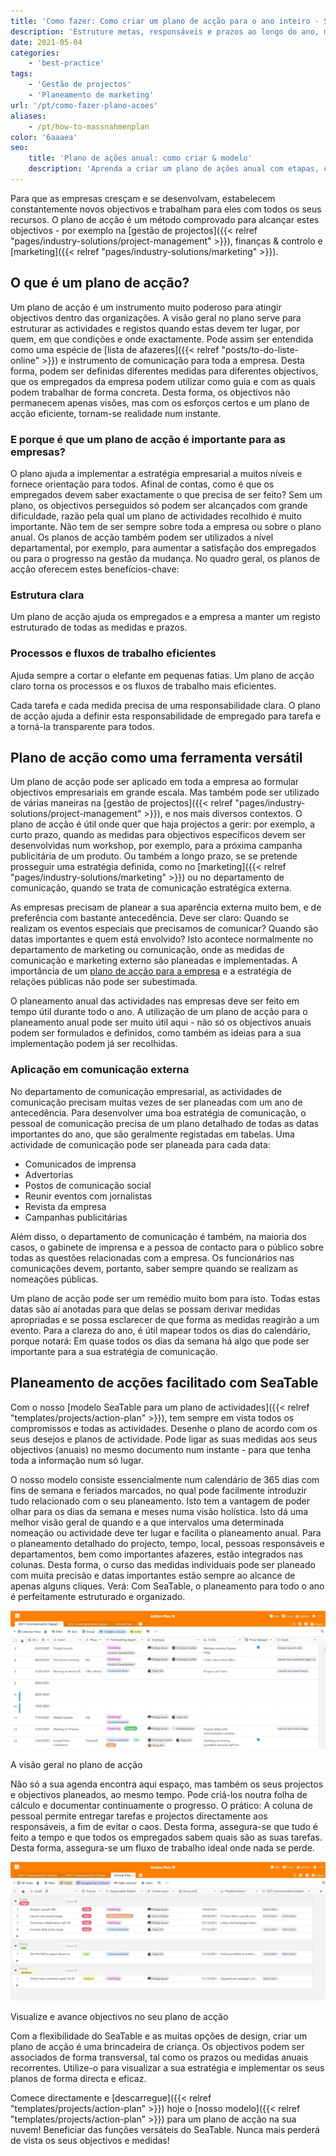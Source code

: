 ```yaml
---
title: 'Como fazer: Como criar um plano de acção para o ano inteiro - SeaTable'
description: 'Estruture metas, responsáveis e prazos ao longo do ano, monitore resultados e otimize recursos com nosso guia completo, exemplos práticos e download gratuito de planilha para seu planejamento estratégico.'
date: 2021-05-04
categories:
    - 'best-practice'
tags:
    - 'Gestão de projectos'
    - 'Planeamento de marketing'
url: '/pt/como-fazer-plano-acoes'
aliases:
    - /pt/how-to-massnahmenplan
color: '6aaaea'
seo:
    title: 'Plano de ações anual: como criar & modelo'
    description: 'Aprenda a criar um plano de ações anual com etapas, cronograma detalhado e modelo para empresas e projetos.'
---
```


Para que as empresas cresçam e se desenvolvam, estabelecem constantemente novos objectivos e trabalham para eles com todos os seus recursos. O plano de acção é um método comprovado para alcançar estes objectivos - por exemplo na [gestão de projectos]({{< relref "pages/industry-solutions/project-management" >}}), finanças & controlo e [marketing]({{< relref "pages/industry-solutions/marketing" >}}).

## O que é um plano de acção?

Um plano de acção é um instrumento muito poderoso para atingir objectivos dentro das organizações. A visão geral no plano serve para estruturar as actividades e registos quando estas devem ter lugar, por quem, em que condições e onde exactamente. Pode assim ser entendida como uma espécie de [lista de afazeres]({{< relref "posts/to-do-liste-online" >}}) e instrumento de comunicação para toda a empresa. Desta forma, podem ser definidas diferentes medidas para diferentes objectivos, que os empregados da empresa podem utilizar como guia e com as quais podem trabalhar de forma concreta. Desta forma, os objectivos não permanecem apenas visões, mas com os esforços certos e um plano de acção eficiente, tornam-se realidade num instante.

### E porque é que um plano de acção é importante para as empresas?

O plano ajuda a implementar a estratégia empresarial a muitos níveis e fornece orientação para todos. Afinal de contas, como é que os empregados devem saber exactamente o que precisa de ser feito? Sem um plano, os objectivos perseguidos só podem ser alcançados com grande dificuldade, razão pela qual um plano de actividades recolhido é muito importante. Não tem de ser sempre sobre toda a empresa ou sobre o plano anual. Os planos de acção também podem ser utilizados a nível departamental, por exemplo, para aumentar a satisfação dos empregados ou para o progresso na gestão da mudança. No quadro geral, os planos de acção oferecem estes benefícios-chave:

### Estrutura clara

Um plano de acção ajuda os empregados e a empresa a manter um registo estruturado de todas as medidas e prazos.

### Processos e fluxos de trabalho eficientes

Ajuda sempre a cortar o elefante em pequenas fatias. Um plano de acção claro torna os processos e os fluxos de trabalho mais eficientes.

Cada tarefa e cada medida precisa de uma responsabilidade clara. O plano de acção ajuda a definir esta responsabilidade de empregado para tarefa e a torná-la transparente para todos.

## Plano de acção como uma ferramenta versátil

Um plano de acção pode ser aplicado em toda a empresa ao formular objectivos empresariais em grande escala. Mas também pode ser utilizado de várias maneiras na [gestão de projectos]({{< relref "pages/industry-solutions/project-management" >}}), e nos mais diversos contextos. O plano de acção é útil onde quer que haja projectos a gerir: por exemplo, a curto prazo, quando as medidas para objectivos específicos devem ser desenvolvidas num workshop, por exemplo, para a próxima campanha publicitária de um produto. Ou também a longo prazo, se se pretende prosseguir uma estratégia definida, como no [marketing]({{< relref "pages/industry-solutions/marketing" >}}) ou no departamento de comunicação, quando se trata de comunicação estratégica externa.

As empresas precisam de planear a sua aparência externa muito bem, e de preferência com bastante antecedência. Deve ser claro: Quando se realizam os eventos especiais que precisamos de comunicar? Quando são datas importantes e quem está envolvido? Isto acontece normalmente no departamento de marketing ou comunicação, onde as medidas de comunicação e marketing externo são planeadas e implementadas. A importância de um [plano de acção para a empresa](https://www.fuer-gruender.de/wissen/unternehmen-gruenden/aussenauftritt/externe-kommunikation/) e a estratégia de relações públicas não pode ser subestimada.

O planeamento anual das actividades nas empresas deve ser feito em tempo útil durante todo o ano. A utilização de um plano de acção para o planeamento anual pode ser muito útil aqui - não só os objectivos anuais podem ser formulados e definidos, como também as ideias para a sua implementação podem já ser recolhidas.

### Aplicação em comunicação externa

No departamento de comunicação empresarial, as actividades de comunicação precisam muitas vezes de ser planeadas com um ano de antecedência. Para desenvolver uma boa estratégia de comunicação, o pessoal de comunicação precisa de um plano detalhado de todas as datas importantes do ano, que são geralmente registadas em tabelas. Uma actividade de comunicação pode ser planeada para cada data:

- Comunicados de imprensa
- Advertorias
- Postos de comunicação social
- Reunir eventos com jornalistas
- Revista da empresa
- Campanhas publicitárias

Além disso, o departamento de comunicação é também, na maioria dos casos, o gabinete de imprensa e a pessoa de contacto para o público sobre todas as questões relacionadas com a empresa. Os funcionários nas comunicações devem, portanto, saber sempre quando se realizam as nomeações públicas.

Um plano de acção pode ser um remédio muito bom para isto. Todas estas datas são aí anotadas para que delas se possam derivar medidas apropriadas e se possa esclarecer de que forma as medidas reagirão a um evento. Para a clareza do ano, é útil mapear todos os dias do calendário, porque notará: Em quase todos os dias da semana há algo que pode ser importante para a sua estratégia de comunicação.

## Planeamento de acções facilitado com SeaTable

Com o nosso [modelo SeaTable para um plano de actividades]({{< relref "templates/projects/action-plan" >}}), tem sempre em vista todos os compromissos e todas as actividades. Desenhe o plano de acordo com os seus desejos e planos de actividade. Pode ligar as suas medidas aos seus objectivos (anuais) no mesmo documento num instante - para que tenha toda a informação num só lugar.

O nosso modelo consiste essencialmente num calendário de 365 dias com fins de semana e feriados marcados, no qual pode facilmente introduzir tudo relacionado com o seu planeamento. Isto tem a vantagem de poder olhar para os dias da semana e meses numa visão holística. Isto dá uma melhor visão geral de quando e a que intervalos uma determinada nomeação ou actividade deve ter lugar e facilita o planeamento anual. Para o planeamento detalhado do projecto, tempo, local, pessoas responsáveis e departamentos, bem como importantes afazeres, estão integrados nas colunas. Desta forma, o curso das medidas individuais pode ser planeado com muita precisão e datas importantes estão sempre ao alcance de apenas alguns cliques. Verá: Com SeaTable, o planeamento para todo o ano é perfeitamente estruturado e organizado.

![Com um plano de acção em formato de calendário, tem sempre uma visão geral das suas medidas](Overview.jpg)

A visão geral no plano de acção

Não só a sua agenda encontra aqui espaço, mas também os seus projectos e objectivos planeados, ao mesmo tempo. Pode criá-los noutra folha de cálculo e documentar continuamente o progresso. O prático: A coluna de pessoal permite entregar tarefas e projectos directamente aos responsáveis, a fim de evitar o caos. Desta forma, assegura-se que tudo é feito a tempo e que todos os empregados sabem quais são as suas tarefas. Desta forma, assegura-se um fluxo de trabalho ideal onde nada se perde.

![Pode registar os seus objectivos no seu plano de acção a fim de trabalhar neles continuamente](Annual-Goals.jpg)

Visualize e avance objectivos no seu plano de acção

Com a flexibilidade do SeaTable e as muitas opções de design, criar um plano de acção é uma brincadeira de criança. Os objectivos podem ser associados de forma transversal, tal como os prazos ou medidas anuais recorrentes. Utilize-o para visualizar a sua estratégia e implementar os seus planos de forma directa e eficaz.

Comece directamente e [descarregue]({{< relref "templates/projects/action-plan" >}}) hoje o [nosso modelo]({{< relref "templates/projects/action-plan" >}}) para um plano de acção na sua nuvem! Beneficiar das funções versáteis do SeaTable. Nunca mais perderá de vista os seus objectivos e medidas!
